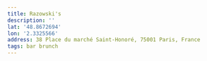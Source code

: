 ```yaml
---
title: Razowski's
description: ''
lat: '48.8672694'
lon: '2.3325566'
address: 38 Place du marché Saint-Honoré, 75001 Paris, France
tags: bar brunch
---
```

